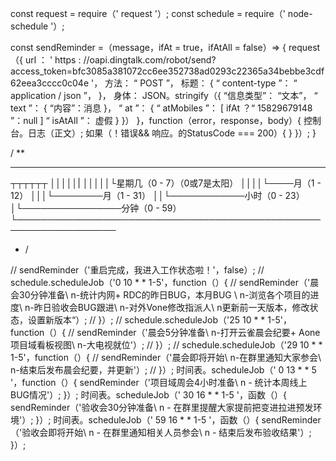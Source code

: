 const  request  =  require（' request '）;
const  schedule  =  require（' node-schedule '）;

const  sendReminder  =（message，ifAt  =  true，ifAtAll  =  false）=> {
  request（{
    url ： ' https : //oapi.dingtalk.com/robot/send?access_token=bfc3085a381072cc6ee352738ad0293c22365a34bebbe3cdf62eea3cccc0c04e '，
    方法： “ POST ”，
    标题： {
      “ content-type ”： “ application / json ”，
    }，
    身体： JSON。stringify（{
      “信息类型”： “文本”，
      “ text ”： {
        “内容”：消息
      }，
      “ at ”： {
        “ atMobiles ”： [
          ifAt ？“ 15829679148 ”：null
        ]
        “ isAtAll ”： 虚假
      }
    }）
  }，function（error，response，body）{
    控制台。日志（正文）;
    如果（！错误&&  响应。的StatusCode  ===  200）{
    }
  }）;
}

/ **
 * * * * * *
 ┬┬┬┬┬┬
 │││││|
 │││││└星期几（0  -  7）（0或7是太阳）
 ││││└────月（1  -  12）
 │││└────────月（1  -  31）
 ││└────────────小时（0  -  23）
 │└────────────────分钟（0  -  59）
 └──────────────────────────────────────────────────────────────────
 * /

// sendReminder（'重启完成，我进入工作状态啦！'，false）;
// schedule.scheduleJob（'0 10 * * 1-5'，function（）{
//    sendReminder（'晨会30分钟准备\ n-统计内网+ RDC的昨日BUG，本月BUG \ n-浏览各个项目的进度\ n-昨日验收会BUG跟进\ n-对外Vone修改指派人\ n更新前一天版本，修改状态，设置新版本“）;
// }）;
// schedule.scheduleJob（'25 10 * * 1-5'，function（）{
//    sendReminder（'晨会5分钟准备\ n-打开云雀晨会纪要+ Aone项目域看板视图\ n-大电视就位'）;
// }）;
// schedule.scheduleJob（'29 10 * * 1-5'，function（）{
//    sendReminder（'晨会即将开始\ n-在群里通知大家参会\ n-结束后发布晨会纪要，并更新'）;
// }）;
时间表。scheduleJob（' 0 13 * * 5 '，function（）{
  sendReminder（'项目域周会4小时准备\ n - 统计本周线上BUG情况'）;
}）;
时间表。scheduleJob（' 30 16 * * 1-5 '，函数（）{
  sendReminder（'验收会30分钟准备\ n - 在群里提醒大家提前把变进拉进预发环境'）;
}）;
时间表。scheduleJob（' 59 16 * * 1-5 '，函数（）{
  sendReminder（'验收会即将开始\ n - 在群里通知相关人员参会\ n - 结束后发布验收结果'）;
}）;
